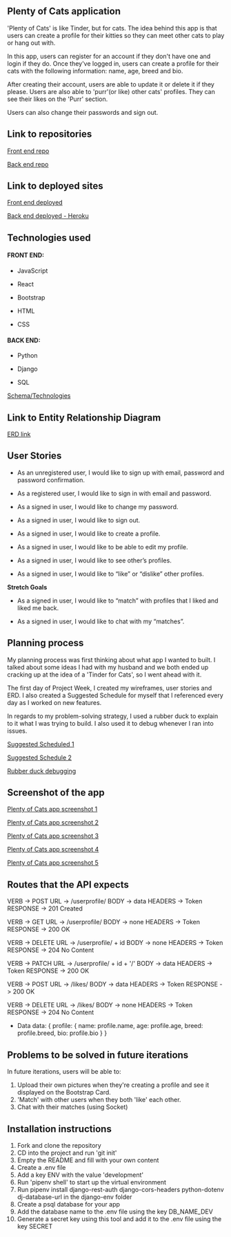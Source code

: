 ## Plenty of Cats application

'Plenty of Cats' is like Tinder, but for cats. The idea behind this app is that users can create a profile for their kitties so they can meet other cats to play or hang out with.

In this app, users can register for an account if they don't have one and login if they do. Once they've logged in, users can create a profile for their cats with the following information: name, age, breed and bio.

After creating their account, users are able to update it or delete it if they please. Users are also able to 'purr'(or like) other cats' profiles. They can see their likes on the 'Purr' section.

Users can also change their passwords and sign out.

## Link to repositories

[Front end repo](https://github.com/rosydiazl/Plenty-of-Cats-FE)


[Back end repo](https://github.com/rosydiazl/Plenty-of-Cats-BE)

## Link to deployed sites

[Front end deployed](https://rosydiazl.github.io/Plenty-of-Cats-FE/)

[Back end deployed - Heroku](https://uniqueplentyofcats.herokuapp.com/)

## Technologies used

 #### FRONT END:

- JavaScript

- React 

- Bootstrap

- HTML

- CSS


#### BACK END:

- Python

- Django

- SQL

[Schema/Technologies](https://imgur.com/YeeZCCU)

## Link to Entity Relationship Diagram

[ERD link](https://imgur.com/mh5F4Xh)

## User Stories

- As an unregistered user, I would like to sign up with email, password and password confirmation.

- As a registered user, I would like to sign in with email and password.

- As a signed in user, I would like to change my password.

- As a signed in user, I would like to sign out.

- As a signed in user, I would like to create a profile.

- As a signed in user, I would like to be able to edit my profile.

- As a signed in user, I would like to see other’s profiles.

- As a signed in user, I would like to “like” or “dislike” other profiles.

**Stretch Goals**

- As a signed in user, I would like to “match” with profiles that I liked and liked me back.

- As a signed in user, I would like to chat with my “matches”.

## Planning process

My planning process was first thinking about what app I wanted to built. I talked about some ideas I had with my husband and we both ended up cracking up at the idea of a 'Tinder for Cats', so I went ahead with it. 

The first day of Project Week, I created my wireframes, user stories and ERD. I also created a Suggested Schedule for myself that I referenced every day as I worked on new features.

In regards to my problem-solving strategy, I used a rubber duck to explain to it what I was trying to build. I also used it to debug whenever I ran into issues.

[Suggested Scheduled 1](https://imgur.com/fTvG0QX)

[Suggested Schedule 2](https://imgur.com/SWEV6Eo)

[Rubber duck debugging](https://imgur.com/NMfXzT3)

## Screenshot of the app

[Plenty of Cats app screenshot 1](https://imgur.com/gtT5wAy)

[Plenty of Cats app screenshot 2](https://imgur.com/V466TZ1)

[Plenty of Cats app screenshot 3](https://imgur.com/qZK2Kno)

[Plenty of Cats app screenshot 4](https://imgur.com/puE1qtn)

[Plenty of Cats app screenshot 5](https://imgur.com/t4VnwQW)

## Routes that the API expects

VERB -> POST 
URL -> /userprofile/
BODY -> data
HEADERS -> Token
RESPONSE -> 201 Created


VERB -> GET 
URL -> /userprofile/
BODY -> none
HEADERS -> Token
RESPONSE -> 200 OK


VERB -> DELETE 
URL -> /userprofile/ + id
BODY -> none
HEADERS -> Token
RESPONSE -> 204 No Content

VERB -> PATCH 
URL -> /userprofile/ + id + '/'
BODY -> data
HEADERS -> Token
RESPONSE -> 200 OK

VERB -> POST
URL -> /likes/
BODY -> data
HEADERS -> Token
RESPONSE -> 200 OK

VERB -> DELETE
URL -> /likes/
BODY -> none
HEADERS -> Token
RESPONSE -> 204 No Content


- Data
data: {
      profile: {
        name: profile.name,
        age: profile.age,
        breed: profile.breed,
        bio: profile.bio
      }
    }


## Problems to be solved in future iterations

In future iterations, users will be able to:

1. Upload their own pictures when they're creating a profile and see it displayed on the Bootstrap Card.
2. 'Match' with other users when they both 'like' each other. 
3. Chat with their matches (using Socket)


## Installation instructions

1. Fork and clone the repository
2. CD into the project and run 'git init'
3. Empty the README and fill with your own content
4. Create a .env file
5. Add a key ENV with the value 'development'
6. Run 'pipenv shell' to start up the virtual environment
7. Run pipenv install django-rest-auth django-cors-headers python-dotenv dj-database-url in the django-env folder
8. Create a psql database for your app
9. Add the database name to the .env file using the key DB_NAME_DEV
10. Generate a secret key using this tool and add it to the .env file using the key SECRET
